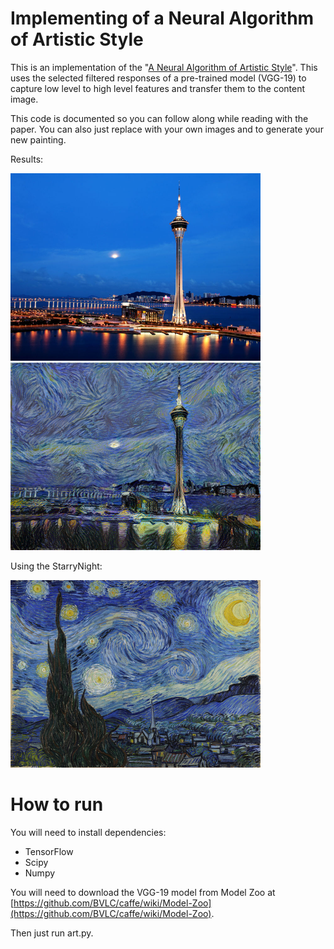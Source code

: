 # Implementing of a Neural Algorithm of Artistic Style #

This is an implementation of the "[A Neural Algorithm of Artistic Style](http://arxiv.org/abs/1508.06576)". This uses the selected filtered responses of a pre-trained model (VGG-19) to capture low level to high level features and transfer them to the content image.

This code is documented so you can follow along while reading with the paper. You can also just replace with your own images and to generate your new painting.

Results:

<img src="images/Macau.jpg" width="400px" height="300px" />
<img src="images/output-macau/4900 - final.png" width="400px" height="300px" />

Using the StarryNight:

<img src="images/StarryNight.jpg" width="400px" height="300px" />

# How to run

You will need to install dependencies:

- TensorFlow
- Scipy
- Numpy

You will need to download the VGG-19 model from Model Zoo at [https://github.com/BVLC/caffe/wiki/Model-Zoo](https://github.com/BVLC/caffe/wiki/Model-Zoo).

Then just run art.py.
